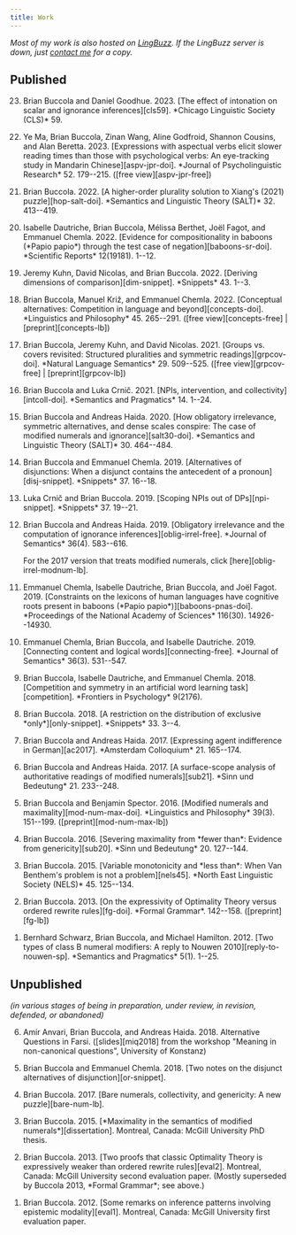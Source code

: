 ```yaml
---
title: Work
---
```


*Most of my work is also hosted on [LingBuzz][].
If the LingBuzz server is down, just [contact me](/contact/) for a copy.*

[LingBuzz]: https://ling.auf.net/lingbuzz
[email]: mailto:brian.buccola@gmail.com

## Published

<ol reversed>
<li><p>Brian Buccola and Daniel Goodhue. 2023.
[The effect of intonation on scalar and ignorance inferences][cls59].
*Chicago Linguistic Society (CLS)* 59.</p></li>

<li><p>Ye Ma, Brian Buccola, Zinan Wang, Aline Godfroid, Shannon Cousins,
and Alan Beretta. 2023.
[Expressions with aspectual verbs elicit slower reading times
than those with psychological verbs:
An eye-tracking study in Mandarin Chinese][aspv-jpr-doi].
*Journal of Psycholinguistic Research* 52. 179--215.
([free view][aspv-jpr-free])</p></li>

<li><p>Brian Buccola. 2022.
[A higher-order plurality solution to Xiang's (2021) puzzle][hop-salt-doi].
*Semantics and Linguistic Theory (SALT)* 32. 413--419.</p></li>

<li><p>Isabelle Dautriche, Brian Buccola, Mélissa Berthet, Joël Fagot, and Emmanuel Chemla. 2022.
[Evidence for compositionality in baboons (*Papio papio*) through the test case of negation][baboons-sr-doi].
*Scientific Reports* 12(19181). 1--12.</p></li>

<li><p>Jeremy Kuhn, David Nicolas, and Brian Buccola. 2022.
[Deriving dimensions of comparison][dim-snippet].
*Snippets* 43. 1--3.</p></li>

<li><p>Brian Buccola, Manuel Križ, and Emmanuel Chemla. 2022.
[Conceptual alternatives: Competition in language and beyond][concepts-doi].
*Linguistics and Philosophy* 45. 265--291.
([free view][concepts-free] | [preprint][concepts-lb])</p></li>

<li><p>Brian Buccola, Jeremy Kuhn, and David Nicolas. 2021.
[Groups vs. covers revisited: Structured pluralities and symmetric readings][grpcov-doi].
*Natural Language Semantics* 29. 509--525.
([free view][grpcov-free] | [preprint][grpcov-lb])</p></li>

<li><p>Brian Buccola and Luka Crnič. 2021.
[NPIs, intervention, and collectivity][intcoll-doi].
*Semantics and Pragmatics* 14. 1--24.</p></li>

<li><p>Brian Buccola and Andreas Haida. 2020.
[How obligatory irrelevance, symmetric alternatives, and dense scales conspire: The case of modified numerals and ignorance][salt30-doi].
*Semantics and Linguistic Theory (SALT)* 30. 464--484.</p></li>

<li><p>Brian Buccola and Emmanuel Chemla. 2019.
[Alternatives of disjunctions: When a disjunct contains the antecedent of a pronoun][disj-snippet].
*Snippets* 37. 16--18.</p></li>

<li><p>Luka Crnič and Brian Buccola. 2019.
[Scoping NPIs out of DPs][npi-snippet].
*Snippets* 37. 19--21.</p></li>

<li><p>Brian Buccola and Andreas Haida. 2019.
[Obligatory irrelevance and the computation of ignorance inferences][oblig-irrel-free].
*Journal of Semantics* 36(4). 583--616.</p>

<p>For the 2017 version that treats modified numerals, click [here][oblig-irrel-modnum-lb].</p></li>

<li><p>Emmanuel Chemla, Isabelle Dautriche, Brian Buccola, and Joël Fagot. 2019.
[Constraints on the lexicons of human languages have cognitive roots present in baboons (*Papio papio*)][baboons-pnas-doi].
*Proceedings of the National Academy of Sciences* 116(30).
14926--14930.</p></li>

<li><p>Emmanuel Chemla, Brian Buccola, and Isabelle Dautriche. 2019.
[Connecting content and logical words][connecting-free].
*Journal of Semantics* 36(3). 531--547.</p></li>

<li><p>Brian Buccola, Isabelle Dautriche, and Emmanuel Chemla. 2018.
[Competition and symmetry in an artificial word learning task][competition].
*Frontiers in Psychology* 9(2176).</p></li>

<li><p>Brian Buccola. 2018.
[A restriction on the distribution of exclusive *only*][only-snippet].
*Snippets* 33. 3--4.</p></li>

<li><p>Brian Buccola and Andreas Haida. 2017.
[Expressing agent indifference in German][ac2017].
*Amsterdam Colloquium* 21. 165--174.</p></li>

<li><p>Brian Buccola and Andreas Haida. 2017.
[A surface-scope analysis of authoritative readings of modified numerals][sub21].
*Sinn und Bedeutung* 21. 233--248.</p></li>

<li><p>Brian Buccola and Benjamin Spector. 2016.
[Modified numerals and maximality][mod-num-max-doi].
*Linguistics and Philosophy* 39(3). 151--199.
([preprint][mod-num-max-lb])</p></li>

<li><p>Brian Buccola. 2016.
[Severing maximality from *fewer than*: Evidence from genericity][sub20].
*Sinn und Bedeutung* 20. 127--144.</p></li>

<li><p>Brian Buccola. 2015.
[Variable monotonicity and *less than*: When Van Benthem's problem is not a problem][nels45].
*North East Linguistic Society (NELS)* 45. 125--134.</p></li>

<li><p>Brian Buccola. 2013.
[On the expressivity of Optimality Theory versus ordered rewrite rules][fg-doi].
*Formal Grammar*. 142--158.
([preprint][fg-lb])</p></li>

<li><p>Bernhard Schwarz, Brian Buccola, and Michael Hamilton. 2012.
[Two types of class B numeral modifiers: A reply to Nouwen 2010][reply-to-nouwen-sp].
*Semantics and Pragmatics* 5(1). 1--25.</p></li>
</ol>

[ac2017]: https://ling.auf.net/lingbuzz/003763/current.pdf
[aspv-jpr-doi]: https://doi.org/10.1007/s10936-022-09846-y
[aspv-jpr-free]: https://rdcu.be/cH2yS
[baboons-pnas-doi]: https://doi.org/10.1073/pnas.1907023116
[baboons-sr-doi]: https://doi.org/10.1038/s41598-022-21143-1
[cls59]: https://ling.auf.net/lingbuzz/007464/current.pdf
[competition]: https://doi.org/10.3389/fpsyg.2018.02176
[concepts-doi]: https://doi.org/10.1007/s10988-021-09327-w
[concepts-free]: https://rdcu.be/clHm8
[concepts-lb]: https://ling.auf.net/lingbuzz/003208/current.pdf
[connecting-free]: https://academic.oup.com/jos/article/36/3/531/5357453?guestAccessKey=56c2ee7a-5258-44d1-b7b0-0e431faa41b2
[dim-snippet]: https://doi.org/10.7358/snip-2022-043-knbu
[disj-snippet]: https://www.ledonline.it/snippets/allegati/snippets37007.pdf
[fg-doi]: https://doi.org/10.1007/978-3-642-39998-5_9
[fg-lb]: https://ling.auf.net/lingbuzz/002513/current.pdf
[grpcov-doi]: https://doi.org/10.1007/s11050-021-09179-x
[grpcov-free]: https://rdcu.be/ckRVl
[grpcov-lb]: https://ling.auf.net/lingbuzz/004969/current.pdf
[hop-salt-doi]: https://doi.org/10.3765/salt.v1i0.5386
[intcoll-doi]: http://doi.org/10.3765/sp.14.2
[mod-num-max-doi]: https://doi.org/10.1007/s10988-016-9187-2
[mod-num-max-lb]: https://ling.auf.net/lingbuzz/002528/current.pdf
[nels45]: https://ling.auf.net/lingbuzz/002512/current.pdf
[npi-snippet]: https://www.ledonline.it/snippets/allegati/snippets37008.pdf
[oblig-irrel-free]: https://academic.oup.com/jos/article/36/4/583/5552011?guestAccessKey=c1591117-b3fe-442e-ab03-0b58dd79646e
[oblig-irrel-modnum-lb]: https://ling.auf.net/lingbuzz/003600/v1.pdf
[only-snippet]: http://www.ledonline.it/snippets/allegati/snippets33002.pdf
[reply-to-nouwen-sp]: http://doi.org/10.3765/sp.5.1
[salt30-doi]: https://doi.org/10.3765/salt.v30i0.4853
[sub20]: https://ling.auf.net/lingbuzz/002847/current.pdf
[sub21]: https://ling.auf.net/lingbuzz/003307/current.pdf

## Unpublished

*(in various stages of being in preparation, under review, in revision, defended, or abandoned)*

<ol reversed>
<li><p>Amir Anvari, Brian Buccola, and Andreas Haida. 2018.
  Alternative Questions in Farsi.
  ([slides][miq2018] from the workshop "Meaning in non-canonical questions", University of Konstanz)</p></li>

<li><p>Brian Buccola and Emmanuel Chemla. 2018.
  [Two notes on the disjunct alternatives of disjunction][or-snippet].</p></li>

<li><p>Brian Buccola. 2017.
  [Bare numerals, collectivity, and genericity: A new
  puzzle][bare-num-lb].</p></li>

<li><p>Brian Buccola. 2015.
  [*Maximality in the semantics of modified numerals*][dissertation].
  Montreal, Canada: McGill University PhD thesis.</p></li>

<li><p>Brian Buccola. 2013.
  [Two proofs that classic Optimality Theory is expressively weaker than ordered rewrite rules][eval2].
  Montreal, Canada: McGill University second evaluation paper.
  (Mostly superseded by Buccola 2013, *Formal Grammar*; see above.)</p></li>

<li><p>Brian Buccola. 2012.
  [Some remarks on inference patterns involving epistemic modality][eval1].
  Montreal, Canada: McGill University first evaluation paper.</p></li>
</ol>

[bare-num-lb]: https://ling.auf.net/lingbuzz/003400/current.pdf
[dissertation]: https://ling.auf.net/lingbuzz/003039/current.pdf
[eval1]: https://ling.auf.net/lingbuzz/003037/current.pdf
[eval2]: https://ling.auf.net/lingbuzz/003038/current.pdf
[miq2018]: https://drive.google.com/file/d/1di75XXJOFL2iOjQEU_afrsbtGGnsHY8V/view
[or-snippet]: https://ling.auf.net/lingbuzz/003967/current.pdf
